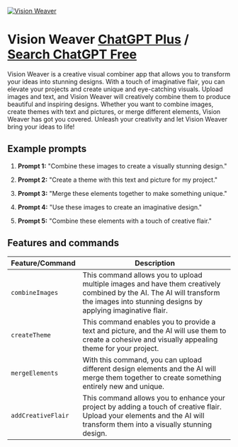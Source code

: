 
[![Vision Weaver](https://files.oaiusercontent.com/file-nsbCnt4sQ8PNEOvTtTwxz909?se=2123-10-15T00%3A59%3A18Z&sp=r&sv=2021-08-06&sr=b&rscc=max-age%3D31536000%2C%20immutable&rscd=attachment%3B%20filename%3D25c76c5e-e068-4245-a2ca-9075d2f5f703.png&sig=PzDHmJT/jnlm56hKeLJ%2B9SNjzgO5rJJFC1r2K7EV2qk%3D)](https://chat.openai.com/g/g-hrjST3xq9-vision-weaver)

# Vision Weaver [ChatGPT Plus](https://chat.openai.com/g/g-hrjST3xq9-vision-weaver) / [Search ChatGPT Free](https://gptcall.net/index.html#/?search=Vision%20Weaver)

Vision Weaver is a creative visual combiner app that allows you to transform your ideas into stunning designs. With a touch of imaginative flair, you can elevate your projects and create unique and eye-catching visuals. Upload images and text, and Vision Weaver will creatively combine them to produce beautiful and inspiring designs. Whether you want to combine images, create themes with text and pictures, or merge different elements, Vision Weaver has got you covered. Unleash your creativity and let Vision Weaver bring your ideas to life!

## Example prompts

1. **Prompt 1:** "Combine these images to create a visually stunning design."

2. **Prompt 2:** "Create a theme with this text and picture for my project."

3. **Prompt 3:** "Merge these elements together to make something unique."

4. **Prompt 4:** "Use these images to create an imaginative design."

5. **Prompt 5:** "Combine these elements with a touch of creative flair."


## Features and commands

| Feature/Command | Description |
| --- | --- |
| `combineImages` | This command allows you to upload multiple images and have them creatively combined by the AI. The AI will transform the images into stunning designs by applying imaginative flair. |
| `createTheme` | This command enables you to provide a text and picture, and the AI will use them to create a cohesive and visually appealing theme for your project. |
| `mergeElements` | With this command, you can upload different design elements and the AI will merge them together to create something entirely new and unique. |
| `addCreativeFlair` | This command allows you to enhance your project by adding a touch of creative flair. Upload your elements and the AI will transform them into a visually stunning design. |


